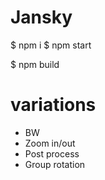 # Jansky

$ npm i
$ npm start

$ npm build

# variations

* BW
* Zoom in/out
* Post process
* Group rotation
